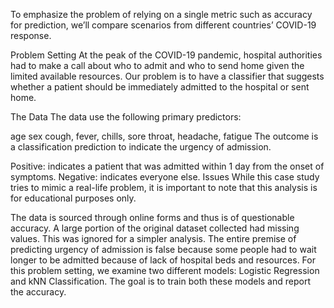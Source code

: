 To emphasize the problem of relying on a single metric such as accuracy for prediction, we’ll compare scenarios from different countries’ COVID-19 response.

Problem Setting
At the peak of the COVID-19 pandemic, hospital authorities had to make a call about who to admit and who to send home given the limited available resources. Our problem is to have a classifier that suggests whether a patient should be immediately admitted to the hospital or sent home.

The Data
The data use the following primary predictors:

age
sex
cough, fever, chills, sore throat, headache, fatigue
The outcome is a classification prediction to indicate the urgency of admission.

Positive: indicates a patient that was admitted within 1 day from the onset of symptoms.
Negative: indicates everyone else.
 Issues
While this case study tries to mimic a real-life problem, it is important to note that this analysis is for educational purposes only.

The data is sourced through online forms and thus is of questionable accuracy.
A large portion of the original dataset collected had missing values. This was ignored for a simpler analysis.
The entire premise of predicting urgency of admission is false because some people had to wait longer to be admitted because of lack of hospital beds and resources.
For this problem setting, we examine two different models: Logistic Regression and kNN Classification. The goal is to train both these models and report the accuracy.
